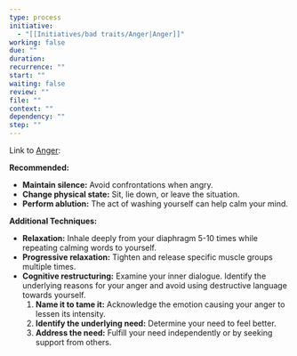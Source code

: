```yaml
---
type: process
initiative:
  - "[[Initiatives/bad traits/Anger|Anger]]"
working: false
due: ""
duration: 
recurrence: ""
start: ""
waiting: false
review: ""
file: ""
context: ""
dependency: ""
step: ""
---
```


Link to [Anger](Initiatives/bad%20traits/Anger.md):

**Recommended:**

* **Maintain silence:** Avoid confrontations when angry.
* **Change physical state:** Sit, lie down, or leave the situation.
* **Perform ablution:** The act of washing yourself can help calm your mind.

**Additional Techniques:**

* **Relaxation:** Inhale deeply from your diaphragm 5-10 times while repeating calming words to yourself.
* **Progressive relaxation:** Tighten and release specific muscle groups multiple times.
* **Cognitive restructuring:** Examine your inner dialogue. Identify the underlying reasons for your anger and avoid using destructive language towards yourself.
	1. **Name it to tame it:** Acknowledge the emotion causing your anger to lessen its intensity.
	2. **Identify the underlying need:** Determine your need to feel better.
	3. **Address the need:** Fulfill your need independently or by seeking support from others.
